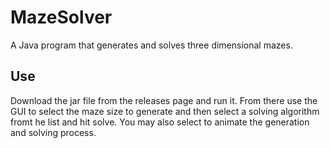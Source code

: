 # MazeSolver
A Java program that generates and solves three dimensional mazes.

## Use
Download the jar file from the releases page and run it. From there
use the GUI to select the maze size to generate and then select a solving
algorithm fromt he list and hit solve. You may also select to animate
the generation and solving process.
